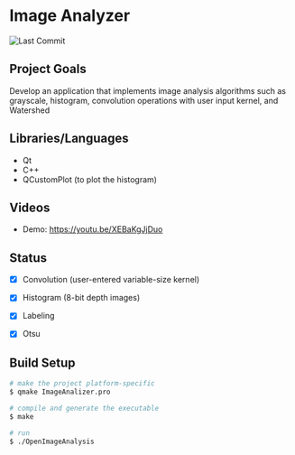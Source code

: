 # Image Analyzer
![Last Commit](https://img.shields.io/github/last-commit/martinez-acosta/image_analyzer)

## Project Goals


Develop an application that implements image analysis algorithms such as grayscale, histogram, convolution operations with user input kernel, and Watershed

## Libraries/Languages

- Qt
- C++
- QCustomPlot (to plot the histogram)

## Videos
- Demo: https://youtu.be/XEBaKgJjDuo

## Status

- [x] Convolution (user-entered variable-size kernel)
- [x] Histogram (8-bit depth images)
- [x] Labeling
- [x] Otsu


## Build Setup

```bash
# make the project platform-specific
$ qmake ImageAnalizer.pro

# compile and generate the executable
$ make

# run
$ ./OpenImageAnalysis
```